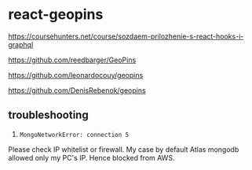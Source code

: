 # react-geopins

https://coursehunters.net/course/sozdaem-prilozhenie-s-react-hooks-i-graphql

https://github.com/reedbarger/GeoPins

https://github.com/leonardocouy/geopins

https://github.com/DenisRebenok/geopins

## troubleshooting

1. `MongoNetworkError: connection 5`

Please check IP whitelist or firewall. My case by default Atlas mongodb allowed only my PC's IP. Hence blocked from AWS.
